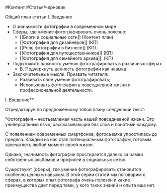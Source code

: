 #Контент #Статья/черновик 

Общий план статьи 
I. Введение 
- О значимости фотографии в современном мире 
- Сферы, где умение фотографировать очень полезно: 
	- [[Блоги и социальные сети]] (Контент план)
	- [[Фотография для дизайнеров]] (КП)
	- [[Роль фотографии в бизнесе]] (КП)
	- [[Фотография для путешественников]] (КП)
	- [[Фотография для семейного архива]]. (КП)
- Подытожить важность умения фотографировать в различных сферах 
	- B. Подчеркнуть ценность фотографии как навыка 
- Заключительные мысли. Призвать читателя: 
	- Развивать свое умение фотографировать; 
	- Использовать фотографии в повседневной жизни и профессиональной деятельности.


I. Введение**

Отредактируй по предложенному тобой плану следующий текст:

"Фотография – неотъемлемая часть нашей повседневной жизни. Это универсальный язык, рассказывающий без слов и понятный каждому. 

С появлением современных смартфонов, фотосъемка упростилась до предела. Каждый из нас стал потенциальным фотографом, готовым запечатлеть любой момент своей жизни.

Однако, значимость фотографии простирается далеко за рамки собственных альбомов и профилей в социальных сетях.

Существуют (сферы), где умение фотографировать становится особенно ценным навыком. В этой серии статей мы поговорим о сферах, в которых опыт фотографа очень полезен и какие преимущества дает перед теми, у кого таких знаний и опыта еще нет.

